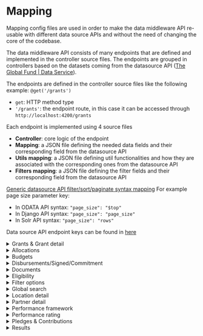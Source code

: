 # Mapping

Mapping config files are used in order to make the data middleware API re-usable with different data source APIs and without the need of changing the core of the codebase.

The data middleware API consists of many endpoints that are defined and implemented in the controller source files. The endpoints are grouped in controllers based on the datasets coming from the datasource API ([The Global Fund | Data Service](https://data-service.theglobalfund.org/api)).

The endpoints are defined in the controller source files like the following example:
`@get('/grants')`

- `get`: HTTP method type
- `'/grants'`: the endpoint route, in this case it can be accessed through `http://localhost:4200/grants`

Each endpoint is implemented using 4 source files

- <b>Controller</b>: core logic of the endpoint
- <b>Mapping</b>: a JSON file defining the needed data fields and their corresponding field from the datasource API
- <b>Utils mapping</b>: a JSON file defining util functionalities and how they are associated with the corresponding ones from the datasource API
- <b>Filters mapping</b>: a JSON file defining the filter fields and their corresponding field from the datasource API

[Generic datasource API filter/sort/paginate syntax mapping](./filtering/index.json)
For example page size parameter key:

- In ODATA API syntax: `"page_size": "$top"`
- In Django API syntax: `"page_size": "page_size"`
- In Solr API syntax: `"page_size": "rows"`

Data source API endpoint keys can be found in [here](./urls/index.json)

<details>
  <summary>Grants & Grant detail</summary>

## Grants list

`@get('/grants')`

Data source API endpoint key: `grants`\
[Controller](../controllers/grants.controller.ts)\
[Mapping](./mapping/grants/index.json)\
[Utils mapping](./mapping/grants/utils.json)\
[Filters mapping](./filtering/grants.json)

## Grant detail

`@get('/grant/detail')`

Data source API endpoint key: `grantsNoCount`\
[Controller](../controllers/grants.controller.ts)\
[Mapping](./mapping/grants/grantDetail.json)\
[Utils mapping](./mapping/grants/grantDetail.utils.json)

## Grant detail periods

`@get('/grant/periods')`

Data source API endpoint key: `grantPeriods`\
[Controller](../controllers/grants.controller.ts)\
[Mapping](./mapping/grants/grantPeriods.json)\
[Utils mapping](./mapping/grants/grantDetail.utils.json)

## Grant detail period info

`@get('/grant/period/info')`

Data source API endpoint key: `grantPeriods`, `performancerating`\
[Controller](../controllers/grants.controller.ts)\
[Mapping](./mapping/grants/grantPeriodInfo.json)\
[Utils mapping](./mapping/grants/grantDetail.utils.json)

## Grants radial visualisation

`@get('/grants/radial')`

Data source API endpoint key: `grantsNoCount`, `vgrantPeriods`, `performancerating`\
[Controller](../controllers/grants.controller.ts)\
[Mapping](./mapping/grants/grantsRadial.json)\
[Filters mapping 1](./filtering/grants.json)\
[Filters mapping 2](./filtering/performancerating.json)

</details>

<details>
  <summary>Allocations</summary>

## Allocations radial visualisation

`@get('/allocations')`

Data source API endpoint key: `allocations`\
[Controller](../controllers/allocations.controller.ts)\
[Mapping](./mapping/allocations/index.json)\
[Filters mapping](./filtering/allocations.json)

## Allocations periods

`@get('/allocations/periods')`

Data source API endpoint key: `allocations`\
[Controller](../controllers/allocations.controller.ts)\
[Mapping](./mapping/allocations/periods.json)\
[Filters mapping](./filtering/allocations.json)

## Allocations radial visualisation drilldown treemap

`@get('/allocations/drilldown')`

Data source API endpoint key: `allocations`\
[Controller](../controllers/allocations.controller.ts)\
[Mapping](./mapping/allocations/drilldown.json)\
[Filters mapping](./filtering/allocations.json)

## Allocations geomap

`@get('/allocations/geomap')`

Data source API endpoint key: `allocations`, `geojson`\
[Controller](../controllers/allocations.controller.ts)\
[Mapping](./mapping/allocations/geomap.json)\
[Filters mapping](./filtering/allocations.json)

## Allocations geomap multicountries

`@get('/allocations/geomap/multicountries')`

Data source API endpoint key: `allocations`, `multicountriescountriesdata`\
[Controller](../controllers/allocations.controller.ts)\
[Mapping](./mapping/allocations/geomap.json)\
[Filters mapping](./filtering/allocations.json)

</details>

<details>
  <summary>Budgets</summary>

## Budgets flow visualisation

`@get('/budgets/flow')`

Data source API endpoint key: `budgets`\
[Controller](../controllers/budgets.controller.ts)\
[Mapping](./mapping/budgets/flow.json)\
[Filters mapping](./filtering/budgets.json)

## Budgets time/cycle visualisation

`@get('/budgets/time-cycle')`

Data source API endpoint key: `budgets`\
[Controller](../controllers/budgets.controller.ts)\
[Mapping](./mapping/budgets/timeCycle.json)\
[Filters mapping](./filtering/budgets.json)

## Budgets drilldown level 1 treemap

`@get('/budgets/drilldown')`

Data source API endpoint key: `budgets`\
[Controller](../controllers/budgets.controller.ts)\
[Mapping](./mapping/budgets/flowDrilldown.json)\
[Filters mapping](./filtering/budgets.json)

## Budgets drilldown level 2 treemap

`@get('/budgets/drilldown/2')`

Data source API endpoint key: `budgets`\
[Controller](../controllers/budgets.controller.ts)\
[Mapping](./mapping/budgets/flowDrilldown.json)\
[Filters mapping](./filtering/budgets.json)

## Budgets geomap

`@get('/budgets/geomap')`

Data source API endpoint key: `budgets`, `geojson`\
[Controller](../controllers/budgets.controller.ts)\
[Mapping](./mapping/budgets/geomap.json)\
[Filters mapping](./filtering/budgets.json)

## Budgets geomap multicountries

`@get('/budgets/geomap/multicountries')`

Data source API endpoint key: `budgets`, `multicountriescountriesdata`\
[Controller](../controllers/budgets.controller.ts)\
[Mapping](./mapping/budgets/geomap.json)\
[Filters mapping](./filtering/budgets.json)

</details>

<details>
  <summary>Disbursements/Signed/Commitment</summary>

## Disbursements time/cycle visualisation

`@get('/disbursements/time-cycle')`

Data source API endpoint key: `disbursements`\
[Controller](../controllers/disbursements.controller.ts)\
[Mapping](./mapping/disbursements/timeCycle.json)\
[Filters mapping](./filtering/grants.json)

## Signed time/cycle visualisation

`@get('/signed/time-cycle')`

Data source API endpoint key: `vgrantPeriods`\
[Controller](../controllers/disbursements.controller.ts)\
[Mapping](./mapping/disbursements/timeCycle.json)\
[Filters mapping](./filtering/grants.json)

## Commitment time/cycle visualisation

`@get('/commitment/time-cycle')`

Data source API endpoint key: `vcommitments`\
[Controller](../controllers/disbursements.controller.ts)\
[Mapping](./mapping/disbursements/timeCycle.json)\
[Filters mapping](./filtering/grants.json)

## Disbursements time/cycle drilldown treemap

`@get('/disbursements/time-cycle/drilldown')`

Data source API endpoint key: `disbursements`\
[Controller](../controllers/disbursements.controller.ts)\
[Mapping](./mapping/disbursements/timeCycleDrilldown.json)\
[Filters mapping](./filtering/grants.json)

## Signed time/cycle drilldown treemap

`@get('/signed/time-cycle/drilldown')`

Data source API endpoint key: `vgrantPeriods`\
[Controller](../controllers/disbursements.controller.ts)\
[Mapping](./mapping/disbursements/timeCycleDrilldown.json)\
[Filters mapping](./filtering/grants.json)

## Commitment time/cycle drilldown treemap

`@get('/commitment/time-cycle/drilldown')`

Data source API endpoint key: `vcommitments`\
[Controller](../controllers/disbursements.controller.ts)\
[Mapping](./mapping/disbursements/timeCycleDrilldown.json)\
[Filters mapping](./filtering/grants.json)

## Disbursements treemap visualisation

`@get('/disbursements/treemap')`

Data source API endpoint key: `grantsNoCount`\
[Controller](../controllers/disbursements.controller.ts)\
[Mapping](./mapping/disbursements/treemap.json)\
[Filters mapping](./filtering/grants.json)

## Signed treemap visualisation

`@get('/signed/treemap')`

Data source API endpoint key: `grantsNoCount`\
[Controller](../controllers/disbursements.controller.ts)\
[Mapping](./mapping/disbursements/treemap.json)\
[Filters mapping](./filtering/grants.json)

## Commitment treemap visualisation

`@get('/commitment/treemap')`

Data source API endpoint key: `grantsNoCount`\
[Controller](../controllers/disbursements.controller.ts)\
[Mapping](./mapping/disbursements/treemap.json)\
[Filters mapping](./filtering/grants.json)

## Disbursements treemap drilldown visualisation

`@get('/disbursements/treemap')`

Data source API endpoint key: `grantsNoCount`\
[Controller](../controllers/disbursements.controller.ts)\
[Mapping](./mapping/disbursements/treemap.json)\
[Filters mapping](./filtering/grants.json)

## Signed treemap drilldown visualisation

`@get('/signed/treemap')`

Data source API endpoint key: `grantsNoCount`\
[Controller](../controllers/disbursements.controller.ts)\
[Mapping](./mapping/disbursements/treemap.json)\
[Filters mapping](./filtering/grants.json)

## Commitment treemap drilldown visualisation

`@get('/commitment/treemap')`

Data source API endpoint key: `grantsNoCount`\
[Controller](../controllers/disbursements.controller.ts)\
[Mapping](./mapping/disbursements/treemap.json)\
[Filters mapping](./filtering/grants.json)

## Disbursements geomap

`@get('/disbursements/geomap')`

Data source API endpoint key: `grantsNoCount`, `geojson`\
[Controller](../controllers/disbursements.controller.ts)\
[Mapping](./mapping/disbursements/geomap.json)\
[Filters mapping](./filtering/grants.json)

## Disbursements geomap multicountries

`@get('/disbursements/geomap/multicountries')`

Data source API endpoint key: `grantPeriods`, `multicountriescountriesdata`\
[Controller](../controllers/disbursements.controller.ts)\
[Mapping](./mapping/disbursements/geomap.json)\
[Filters mapping](./filtering/multicountries.json)

## Location detail Disbursements treemap visualisation

`@get('/location/disbursements/treemap')`

Data source API endpoint key: `grantsNoCount`\
[Controller](../controllers/disbursements.controller.ts)\
[Mapping](./mapping/disbursements/treemap.json)\
[Filters mapping](./filtering/grants.json)

## Location detail Signed treemap visualisation

`@get('/location/signed/treemap')`

Data source API endpoint key: `grantsNoCount`\
[Controller](../controllers/disbursements.controller.ts)\
[Mapping](./mapping/disbursements/treemap.json)\
[Filters mapping](./filtering/grants.json)

## Location detail Commitment treemap visualisation

`@get('/location/commitment/treemap')`

Data source API endpoint key: `grantsNoCount`\
[Controller](../controllers/disbursements.controller.ts)\
[Mapping](./mapping/disbursements/treemap.json)\
[Filters mapping](./filtering/grants.json)

## Grant detail Disbursements time/cycle visualisation

`@get('/grant/disbursements/time-cycle')`

Data source API endpoint key: `grantDetailDisbursements`\
[Controller](../controllers/disbursements.controller.ts)\
[Mapping](./mapping/disbursements/grantDetailTimeCycle.json)\
[Filters mapping](./filtering/grantDetailDisbursements.json)

## Grant detail Commitment time/cycle visualisation

`@get('/grant/commitment/time-cycle')`

Data source API endpoint key: `commitments`\
[Controller](../controllers/disbursements.controller.ts)\
[Mapping](./mapping/disbursements/grantCommittedTimeCycle.json)\
[Filters mapping](./filtering/grants.json)

## Grant detail Disbursements treemap visualisation

`@get('/grant/disbursements/treemap')`

Data source API endpoint key: `grantDetailGrants`\
[Controller](../controllers/disbursements.controller.ts)\
[Mapping](./mapping/disbursements/grantDetailTreemap.json)\
[Filters mapping](./filtering/grantDetailTreemapDisbursements.json)

## Grant detail Signed treemap visualisation

`@get('/grant/signed/treemap')`

Data source API endpoint key: `grantsNoCount`\
[Controller](../controllers/disbursements.controller.ts)\
[Mapping](./mapping/disbursements/grantDetailTreemap.json)\
[Filters mapping](./filtering/grantDetailTreemapDisbursements.json)

## Grant detail Commitment treemap visualisation

`@get('/grant/commitment/treemap')`

Data source API endpoint key: `grantsNoCount`\
[Controller](../controllers/disbursements.controller.ts)\
[Mapping](./mapping/disbursements/grantDetailTreemap.json)\
[Filters mapping](./filtering/grantDetailTreemapDisbursements.json)

</details>

<details>
  <summary>Documents</summary>

## Documents list

`@get('/documents')`

Data source API endpoint key: `documents`\
[Controller](../controllers/documents.controller.ts)\
[Mapping](./mapping/documents/index.json)\
[Utils mapping](./mapping/documents/utils.json)\
[Filters mapping](./filtering/documents.json)

## Grant detail Documents list

`@get('/grant-documents')`

Data source API endpoint key: `documents`\
[Controller](../controllers/documents.controller.ts)\
[Mapping](./mapping/documents/index.json)\
[Utils mapping](./mapping/documents/utils.json)\
[Filters mapping](./filtering/documents.json)

</details>

<details>
  <summary>Eligibility</summary>

## Eligibility dots visualisation

`@get('/eligibility')`

Data source API endpoint key: `eligibility`\
[Controller](../controllers/eligibility.controller.ts)\
[Mapping](./mapping/eligibility/dotsChart.json)\
[Filters mapping](./filtering/eligibility.json)

## Eligibility dots visualisation years

`@get('/eligibility/years')`

Data source API endpoint key: `eligibility`\
[Controller](../controllers/eligibility.controller.ts)\
[Mapping](./mapping/eligibility/years.json)

## Location detail Eligibility scatterplot visualisation

`@get('/eligibility/country')`

Data source API endpoint key: `eligibility`\
[Controller](../controllers/eligibility.controller.ts)\
[Mapping](./mapping/eligibility/scatterplot.json)\
[Filters mapping](./filtering/eligibility.json)

</details>

<details>
  <summary>Filter options</summary>

## Locations

`@get('/filter-options/locations')`

Data source API endpoint key: `filteroptionslocations`\
[Controller](../controllers/filteroptions.controller.ts)\
[Mapping](./mapping/filteroptions/locations.json)

## Components

`@get('/filter-options/components')`

Data source API endpoint key: `filteroptionscomponents`\
[Controller](../controllers/filteroptions.controller.ts)\
[Mapping](./mapping/filteroptions/components.json)

## Partner types

`@get('/filter-options/partner-types')`

Data source API endpoint key: `filteroptionspartnertypes`\
[Controller](../controllers/filteroptions.controller.ts)\
[Mapping](./mapping/filteroptions/partnertypes.json)

## Grant status

`@get('/filter-options/status')`

Data source API endpoint key: `filteroptionsstatus`\
[Controller](../controllers/filteroptions.controller.ts)\
[Mapping](./mapping/filteroptions/status.json)

## Replenishment periods

`@get('/filter-options/replenishment-periods')`

Data source API endpoint key: `filteroptionsreplenishmentperiods`\
[Controller](../controllers/filteroptions.controller.ts)\
[Mapping](./mapping/filteroptions/replenishmentperiods.json)

## Donors

`@get('/filter-options/donors')`

Data source API endpoint key: `filteroptionsdonors`\
[Controller](../controllers/filteroptions.controller.ts)\
[Mapping](./mapping/filteroptions/donors.json)

</details>

<details>
  <summary>Global search</summary>

## Global search

`@get('/global-search')`

Data source API endpoint key: listed in the mapping file\
[Controller](../controllers/global-search.controller.ts)\
[Mapping](./mapping/globalsearch/index.json)

</details>

<details>
  <summary>Location detail</summary>

## Location detail info

`@get('/location/detail')`

Data source API endpoint key: `multicountries`, `grantsNoCount`\
[Controller](../controllers/location.controller.ts)\
[Mapping](./mapping/location/index.json)\
[Filters mapping](./filtering/grants.json)

</details>

<details>
  <summary>Partner detail</summary>

## Partner detail info

`@get('/partner/detail')`

Data source API endpoint key: `grantsNoCount`\
[Controller](../controllers/partner.controller.ts)\
[Mapping](./mapping/partner/index.json)\
[Filters mapping](./filtering/grants.json)

</details>

<details>
  <summary>Performance framework</summary>

## Performance framework network visualisation

`@get('/performance-framework')`

Data source API endpoint key: `performanceframework`\
[Controller](../controllers/performanceframework.controller.ts)\
[Mapping](./mapping/performanceframework/index.json)\
[Utils mapping](./mapping/performanceframework/utils.json)

## Performance framework network visualisation expand/drilldown

`@get('/performance-framework/expand')`

Data source API endpoint key: `performanceframework`\
[Controller](../controllers/performanceframework.controller.ts)\
[Mapping](./mapping/performanceframework/expandMap.json)\
[Utils mapping](./mapping/performanceframework/expand.json)

</details>

<details>
  <summary>Performance rating</summary>

## Performance rating bar chart

`@get('/performance-rating')`

Data source API endpoint key: `performancerating`\
[Controller](../controllers/performancerating.controller.ts)\
[Mapping](./mapping/performancerating/index.json)

</details>

<details>
  <summary>Pledges & Contributions</summary>

## Pledges & Contributions time/cycle

`@get('/pledges-contributions/time-cycle')`

Data source API endpoint key: `pledgescontributions`\
[Controller](../controllers/pledgescontributions.controller.ts)\
[Mapping](./mapping/pledgescontributions/timeCycle.json)\
[Filters mapping](./filtering/pledgescontributions.json)

## Pledges & Contributions geomap

`@get('/pledges-contributions/geomap')`

Data source API endpoint key: `pledgescontributions`\
[Controller](../controllers/pledgescontributions.controller.ts)\
[Mapping](./mapping/pledgescontributions/geo.json)\
[Filters mapping](./filtering/pledgescontributions.json)

## Pledges & Contributions time/cycle drilldown

`@get('/pledges-contributions/time-cycle/drilldown')`

Data source API endpoint key: `pledgescontributions`\
[Controller](../controllers/pledgescontributions.controller.ts)\
[Mapping](./mapping/pledgescontributions/timeCycleDrilldown.json)\
[Filters mapping](./filtering/pledgescontributions.json)

## Pledges & Contributions treemap

`@get('/pledges-contributions/treemap')`

Data source API endpoint key: `pledgescontributions`\
[Controller](../controllers/pledgescontributions.controller.ts)\
[Mapping](./mapping/pledgescontributions/geo.json)\
[Filters mapping](./filtering/pledgescontributions.json)

</details>

<details>
  <summary>Results</summary>

## Results list

`@get('/results')`

Data source API endpoint key: `results`\
[Controller](../controllers/results.controller.ts)\
[Mapping](./mapping/results/index.json)\
[Utils mapping](./mapping/results/utils.json)\
[Filters mapping](./filtering/results.json)

## Results years

`@get('/results/years')`

Data source API endpoint key: `results`\
[Controller](../controllers/results.controller.ts)\
[Mapping](./mapping/results/years.json)

## Results stats

`@get('/results-stats')`

Data source API endpoint key: `results`\
[Controller](../controllers/results.controller.ts)\
[Mapping](./mapping/results/stats.json)\
[Filters mapping](./filtering/results.json)

</details>
